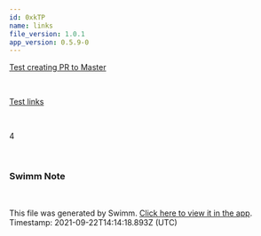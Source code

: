 ```yaml
---
id: 0xkTP
name: links
file_version: 1.0.1
app_version: 0.5.9-0
---
```


[Test creating PR to Master](http://localhost:5000/#/repos/U0sVB7lC9at5XPOW1TBW/docs/G6KCXy8MhmGZxXvV8mMl)

<br/>

[Test links](http://localhost:5000/#/repos/U0sVB7lC9at5XPOW1TBW/docs/Q4z1N)

<br/>

4

<br/>

<!-- THIS IS AN AUTOGENERATED SECTION. DO NOT EDIT THIS SECTION DIRECTLY -->
### Swimm Note



<br/>

This file was generated by Swimm. [Click here to view it in the app](http://localhost:5000/#/repos/Z2l0aHViJTNBJTNBc3ItZXh0ZW5zaW9uJTNBJTNBZG91ZWs=/docs/0xkTP). Timestamp: 2021-09-22T14:14:18.893Z (UTC)